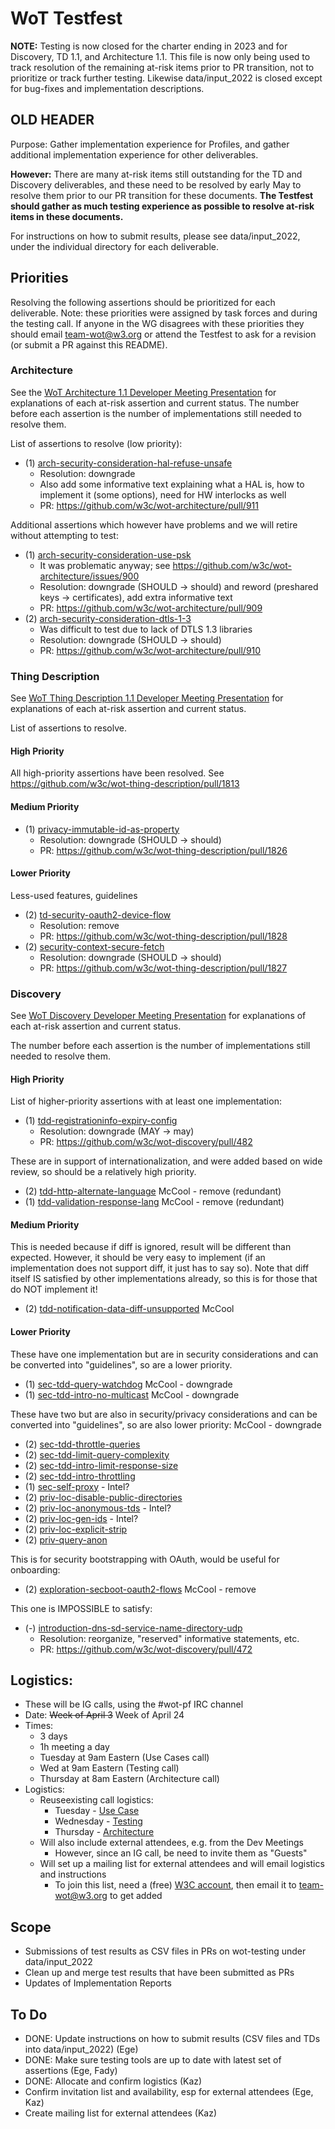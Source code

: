 # WoT Testfest
**NOTE:** Testing is now closed for the charter ending in 2023 and for Discovery, TD 1.1, and Architecture 1.1.
This file is now only being used to track resolution of the remaining at-risk items prior to PR transition,
not to prioritize or track further testing.  Likewise data/input_2022 is closed except for bug-fixes and implementation
descriptions.

## OLD HEADER
Purpose: Gather implementation experience for Profiles,
and gather additional implementation experience for other deliverables.

**However:** There are many at-risk items still outstanding for the TD and Discovery deliverables,
and these need to be resolved by early May to resolve them prior to our PR transition for
these documents.  **The Testfest should gather as much testing experience as possible to
resolve at-risk items in these documents.**

For instructions on how to submit results, please see data/input_2022, under the individual
directory for each deliverable.

## Priorities
Resolving the following assertions should be prioritized for each deliverable.
Note: these priorities were assigned by task forces and during the testing call.  If anyone in the WG disagrees with these
priorities they should email team-wot@w3.org or attend the Testfest to ask for a revision (or submit a PR against this README).

### Architecture
See the [WoT Architecture 1.1 Developer Meeting Presentation](https://docs.google.com/presentation/d/16Ow5rPjnojdl693pqkOhoc5bNCBIMOYZvJQC9wHZGsk/edit?usp=sharing)
for explanations of each at-risk assertion and current status.
The number before each assertion is the number of implementations still needed to resolve them.

List of assertions to resolve (low priority):
* (1) [arch-security-consideration-hal-refuse-unsafe](https://w3c.github.io/wot-architecture#arch-security-consideration-hal-refuse-unsafe)
    - Resolution: downgrade
    - Also add some informative text explaining what a HAL is, how to implement it (some options), need for HW interlocks as well
    - PR: https://github.com/w3c/wot-architecture/pull/911

Additional assertions which however have problems and we will retire without attempting to test:
* (1) [arch-security-consideration-use-psk](https://w3c.github.io/wot-architecture#arch-security-consideration-use-psk)	
    - It was problematic anyway; see https://github.com/w3c/wot-architecture/issues/900
    - Resolution: downgrade (SHOULD -> should) and reword (preshared keys -> certificates), add extra informative text
    - PR: https://github.com/w3c/wot-architecture/pull/909
* (2) [arch-security-consideration-dtls-1-3](https://w3c.github.io/wot-architecture#arch-security-consideration-dtls-1-3) 
    - Was difficult to test due to lack of DTLS 1.3 libraries
    - Resolution: downgrade (SHOULD -> should)
    - PR: https://github.com/w3c/wot-architecture/pull/910

### Thing Description
See [WoT Thing Description 1.1 Developer Meeting Presentation](https://docs.google.com/presentation/d/1OZeLR0-qAw01R1UloTG25xQjc5LFuwvRP9o50QVo660/edit?usp=sharing)
for explanations of each at-risk assertion and current status.

List of assertions to resolve.   

#### High Priority
All high-priority assertions have been resolved.  See https://github.com/w3c/wot-thing-description/pull/1813

#### Medium Priority
* (1) [privacy-immutable-id-as-property](https://w3c.github.io/wot-thing-description#privacy-immutable-id-as-property) 
    - Resolution: downgrade (SHOULD -> should)
    - PR: https://github.com/w3c/wot-thing-description/pull/1826

#### Lower Priority
Less-used features, guidelines
* (2) [td-security-oauth2-device-flow](https://w3c.github.io/wot-thing-description#td-security-oauth2-device-flow) 
    - Resolution: remove
    - PR: https://github.com/w3c/wot-thing-description/pull/1828
* (2) [security-context-secure-fetch](https://w3c.github.io/wot-thing-description#security-context-secure-fetch) 
    - Resolution: downgrade (SHOULD -> should)
    - PR: https://github.com/w3c/wot-thing-description/pull/1827

### Discovery
See [WoT Discovery Developer Meeting Presentation](https://docs.google.com/presentation/d/1HEI1uObGJdXEddWbg2vWFz_LjiCL44yHGac8EPUzGUs/edit?usp=sharing)
for explanations of each at-risk assertion and current status.

The number before each assertion is the number of implementations still needed to resolve them.

#### High Priority
List of higher-priority assertions with at least one implementation:
* (1) [tdd-registrationinfo-expiry-config](https://w3c.github.io/wot-discovery#tdd-registrationinfo-expiry-config) 
    - Resolution: downgrade (MAY -> may)
    - PR: https://github.com/w3c/wot-discovery/pull/482

These are in support of internationalization, and were added based on wide review, so should be a relatively high
priority.
* (2) [tdd-http-alternate-language](https://w3c.github.io/wot-discovery#tdd-http-alternate-language) McCool - remove (redundant)
* (1) [tdd-validation-response-lang](https://w3c.github.io/wot-discovery#tdd-validation-response-lang) McCool - remove (redundant)

#### Medium Priority
This is needed because if diff is ignored, result will be different than expected.
However, it should be very easy to implement (if an implementation does not support diff, it just has to say so).
Note that diff itself IS satisfied by other implementations already, so this is for those that do NOT implement it!
* (2) [tdd-notification-data-diff-unsupported](https://w3c.github.io/wot-discovery#tdd-notification-data-diff-unsupported) McCool

#### Lower Priority
These have one implementation but are in security considerations and can be converted into "guidelines", so are
a lower priority.
* (1) [sec-tdd-query-watchdog](https://w3c.github.io/wot-discovery#sec-tdd-query-watchdog) McCool - downgrade
* (1) [sec-tdd-intro-no-multicast](https://w3c.github.io/wot-discovery#sec-tdd-intro-no-multicast) McCool - downgrade

These have two but are also in security/privacy considerations and can be converted into "guidelines", so are also
lower priority: McCool - downgrade
* (2) [sec-tdd-throttle-queries](https://w3c.github.io/wot-discovery#sec-tdd-throttle-queries)
* (2) [sec-tdd-limit-query-complexity](https://w3c.github.io/wot-discovery#sec-tdd-limit-query-complexity)
* (2) [sec-tdd-intro-limit-response-size](https://w3c.github.io/wot-discovery#sec-tdd-intro-limit-response-size)
* (2) [sec-tdd-intro-throttling](https://w3c.github.io/wot-discovery#sec-tdd-intro-throttling)
* (1) [sec-self-proxy](https://w3c.github.io/wot-discovery#sec-self-proxy) - Intel?
* (2) [priv-loc-disable-public-directories](https://w3c.github.io/wot-discovery#priv-loc-disable-public-directories)
* (2) [priv-loc-anonymous-tds](https://w3c.github.io/wot-discovery#priv-loc-anonymous-tds) - Intel?
* (2) [priv-loc-gen-ids](https://w3c.github.io/wot-discovery#priv-loc-gen-ids) - Intel?
* (2) [priv-loc-explicit-strip](https://w3c.github.io/wot-discovery#priv-loc-explicit-strip)
* (2) [priv-query-anon](https://w3c.github.io/wot-discovery#priv-query-anon)

This is for security bootstrapping with OAuth, would be useful for onboarding:
* (2) [exploration-secboot-oauth2-flows](https://w3c.github.io/wot-discovery#exploration-secboot-oauth2-flows) McCool - remove

This one is IMPOSSIBLE to satisfy:
* (-) [introduction-dns-sd-service-name-directory-udp](https://w3c.github.io/wot-discovery#introduction-dns-sd-service-name-directory-udp)
    - Resolution: reorganize, "reserved" informative statements, etc.
    - PR: https://github.com/w3c/wot-discovery/pull/472

## Logistics:
* These will be IG calls, using the #wot-pf IRC channel
* Date: <strike>Week of April 3</strike> Week of April 24
* Times: 
   - 3 days
   - 1h meeting a day
   - Tuesday at 9am Eastern (Use Cases call)
   - Wed at 9am Eastern (Testing call)
   - Thursday at 8am Eastern (Architecture call)
* Logistics: 
   - Reuseexisting call logistics:
       - Tuesday - [Use Case](https://www.w3.org/events/meetings/34554f1f-4033-474a-933d-ad4244f5a25b/20230425T080000)
       - Wednesday - [Testing](https://www.w3.org/events/meetings/0f4fbf77-e620-4ec1-865a-28d5d2f4fe38/20230426T090000)
       - Thursday - [Architecture](https://www.w3.org/events/meetings/7e8cb7d2-3be4-46d2-96a5-4ae08da07125/20230427T060000)
   - Will also include external attendees, e.g. from the Dev Meetings
       - However, since an IG call, be need to invite them as "Guests"
   - Will set up a mailing list for external attendees and will email logistics and instructions
       - To join this list, need a (free) [W3C account](https://www.w3.org/accounts/request), then email it to [team-wot@w3.org](mailto:team-wot@w3.org) to get added 

## Scope
- Submissions of test results as CSV files in PRs on wot-testing under data/input_2022
- Clean up and merge test results that have been submitted as PRs
- Updates of Implementation Reports

## To Do
- DONE: Update instructions on how to submit results (CSV files and TDs into data/input_2022) (Ege)
- DONE: Make sure testing tools are up to date with latest set of assertions (Ege, Fady)
- DONE: Allocate and confirm logistics (Kaz)
- Confirm invitation list and availability, esp for external attendees (Ege, Kaz)
- Create mailing list for external attendees (Kaz)

